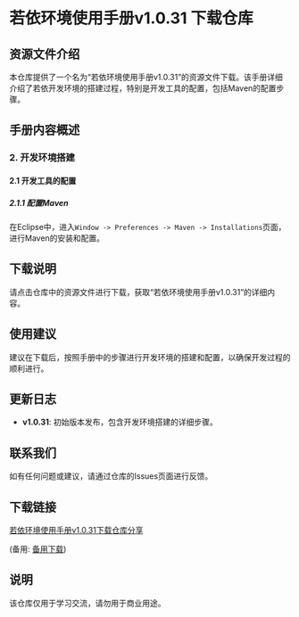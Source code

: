 # 若依环境使用手册v1.0.31 下载仓库

## 资源文件介绍

本仓库提供了一个名为“若依环境使用手册v1.0.31”的资源文件下载。该手册详细介绍了若依开发环境的搭建过程，特别是开发工具的配置，包括Maven的配置步骤。

## 手册内容概述

### 2. 开发环境搭建

#### 2.1 开发工具的配置

##### 2.1.1 配置Maven

在Eclipse中，进入`Window -> Preferences -> Maven -> Installations`页面，进行Maven的安装和配置。

## 下载说明

请点击仓库中的资源文件进行下载，获取“若依环境使用手册v1.0.31”的详细内容。

## 使用建议

建议在下载后，按照手册中的步骤进行开发环境的搭建和配置，以确保开发过程的顺利进行。

## 更新日志

- **v1.0.31**: 初始版本发布，包含开发环境搭建的详细步骤。

## 联系我们

如有任何问题或建议，请通过仓库的Issues页面进行反馈。

## 下载链接
[若依环境使用手册v1.0.31下载仓库分享](https://pan.quark.cn/s/f84f8f6d9a1f) 

(备用: [备用下载](https://pan.baidu.com/s/11dYdd6rjuLZnTjwKhSCKKA?pwd=1234))

## 说明

该仓库仅用于学习交流，请勿用于商业用途。

